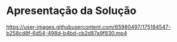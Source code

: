 # Apresentação da Solução



https://user-images.githubusercontent.com/65980497/175184547-b258cd8f-6d54-498d-b4bd-cb2d87a9f830.mp4


